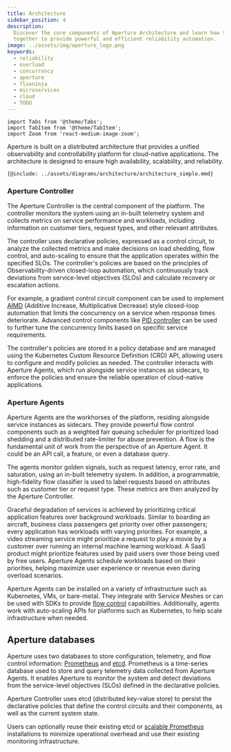 ```yaml
---
title: Architecture
sidebar_position: 4
description:
  Discover the core components of Aperture Architecture and learn how they work
  together to provide powerful and efficient reliability automation.
image: ../assets/img/aperture_logo.png
keywords:
  - reliability
  - overload
  - concurrency
  - aperture
  - fluxninja
  - microservices
  - cloud
  - TODO
---
```


```mdx-code-block
import Tabs from '@theme/Tabs';
import TabItem from '@theme/TabItem';
import Zoom from 'react-medium-image-zoom';
```

Aperture is built on a distributed architecture that provides a unified
observability and controllability platform for cloud-native applications. The
architecture is designed to ensure high availability, scalability, and
reliability.

<Zoom>

```mermaid
{@include: ../assets/diagrams/architecture/architecture_simple.mmd}
```

</Zoom>

### Aperture Controller

The Aperture Controller is the central component of the platform. The controller
monitors the system using an in-built telemetry system and collects metrics on
service performance and workloads, including information on customer tiers,
request types, and other relevant attributes.

The controller uses declarative policies, expressed as a control circuit, to
analyze the collected metrics and make decisions on load shedding, flow control,
and auto-scaling to ensure that the application operates within the specified
SLOs. The controller's policies are based on the principles of
Observability-driven closed-loop automation, which continuously track deviations
from service-level objectives (SLOs) and calculate recovery or escalation
actions.

For example, a gradient control circuit component can be used to implement
[AIMD](https://en.wikipedia.org/wiki/Additive_increase/multiplicative_decrease)
(Additive Increase, Multiplicative Decrease) style closed-loop automation that
limits the concurrency on a service when response times deteriorate. Advanced
control components like
[PID controller](https://en.wikipedia.org/wiki/PID_controller) can be used to
further tune the concurrency limits based on specific service requirements.

The controller's policies are stored in a policy database and are managed using
the Kubernetes Custom Resource Definition (CRD) API, allowing users to configure
and modify policies as needed. The controller interacts with Aperture Agents,
which run alongside service instances as sidecars, to enforce the policies and
ensure the reliable operation of cloud-native applications.

### Aperture Agents

Aperture Agents are the workhorses of the platform, residing alongside service
instances as sidecars. They provide powerful flow control components such as a
weighted fair queuing scheduler for prioritized load shedding and a distributed
rate-limiter for abuse prevention. A flow is the fundamental unit of work from
the perspective of an Aperture Agent. It could be an API call, a feature, or
even a database query.

The agents monitor golden signals, such as request latency, error rate, and
saturation, using an in-built telemetry system. In addition, a programmable,
high-fidelity flow classifier is used to label requests based on attributes such
as customer tier or request type. These metrics are then analyzed by the
Aperture Controller.

Graceful degradation of services is achieved by prioritizing critical
application features over background workloads. Similar to boarding an aircraft,
business class passengers get priority over other passengers; every application
has workloads with varying priorities. For example, a video streaming service
might prioritize a request to play a movie by a customer over running an
internal machine learning workload. A SaaS product might prioritize features
used by paid users over those being used by free users. Aperture Agents schedule
workloads based on their priorities, helping maximize user experience or revenue
even during overload scenarios.

Aperture Agents can be installed on a variety of infrastructure such as
Kubernetes, VMs, or bare-metal. They integrate with Service Meshes or can be
used with SDKs to provide [flow control](/concepts/flow-control/flow-control.md)
capabilities. Additionally, agents work with auto-scaling APIs for platforms
such as Kubernetes, to help scale infrastructure when needed.

## Aperture databases

Aperture uses two databases to store configuration, telemetry, and flow control
information: [Prometheus](https://prometheus.io) and [etcd](https://etcd.io).
Prometheus is a time-series database used to store and query telemetry data
collected from Aperture Agents. It enables Aperture to monitor the system and
detect deviations from the service-level objectives (SLOs) defined in the
declarative policies.

Aperture Controller uses etcd (distributed key-value store) to persist the
declarative policies that define the control circuits and their components, as
well as the current system state.

Users can optionally reuse their existing etcd or
[scalable Prometheus](https://promlabs.com/blog/2021/10/14/promql-vendor-compatibility-round-three)
installations to minimize operational overhead and use their existing monitoring
infrastructure.
